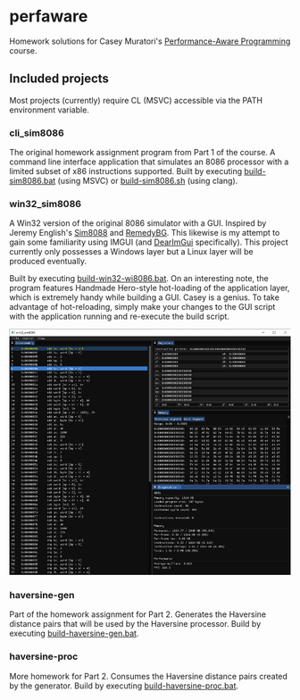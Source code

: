 # perfaware
Homework solutions for Casey Muratori's [Performance-Aware Programming](https://www.computerenhance.com/p/table-of-contents) course.


## Included projects
Most projects (currently) require CL (MSVC) accessible via the PATH environment variable.


### cli_sim8086
The original homework assignment program from Part 1 of the course. A command line interface application that simulates an 8086 processor with a limited subset of x86 instructions supported. Built by executing [build-sim8086.bat](build-sim8086.bat) (using MSVC) or [build-sim8086.sh](build-sim8086.sh) (using clang).


### win32_sim8086
A Win32 version of the original 8086 simulator with a GUI. Inspired by Jeremy English's [Sim8088](https://codeberg.org/jeng/Sim8088) and [RemedyBG](https://remedybg.handmade.network/). This likewise is my attempt to gain some familiarity using IMGUI (and [DearImGui](https://github.com/ocornut/imgui) specifically). This project currently only possesses a Windows layer but a Linux layer will be produced eventually.

Built by executing [build-win32-wi8086.bat](build-win32-wi8086.bat). On an interesting note, the program features Handmade Hero-style hot-loading of the application layer, which is extremely handy while building a GUI. Casey is a genius. To take advantage of hot-reloading, simply make your changes to the GUI script with the application running and re-execute the build script.

![image](assets/win32_sim8086_50.png "screenshot")

### haversine-gen
Part of the homework assignment for Part 2. Generates the Haversine distance pairs that will be used by the Haversine processor. Build by executing [build-haversine-gen.bat](build-haversine-gen.bat).


### haversine-proc
More homework for Part 2. Consumes the Haversine distance pairs created by the generator. Build by executing [build-haversine-proc.bat](build-haversine-proc.bat).
